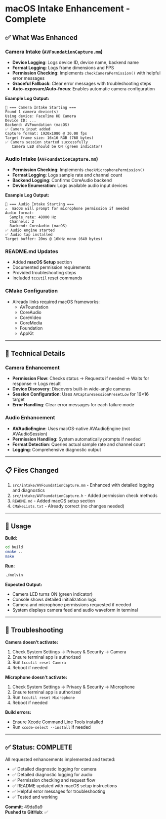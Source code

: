# macOS Intake Enhancement - Complete

## ✅ What Was Enhanced

### Camera Intake (`AVFoundationCapture.mm`)
- **Device Logging**: Logs device ID, device name, backend name
- **Format Logging**: Logs frame dimensions and FPS
- **Permission Checking**: Implements `checkCameraPermission()` with helpful error messages
- **Graceful Fallback**: Clear error messages with troubleshooting steps
- **Auto-exposure/Auto-focus**: Enables automatic camera configuration

**Example Log Output:**
```
🎥 === Camera Intake Starting ===
Found 1 camera device(s)
Using device: FaceTime HD Camera
Device ID: ...
Backend: AVFoundation (macOS)
✅ Camera input added
Capture format: 1920x1080 @ 30.00 fps
Target frame size: 16x16 RGB (768 bytes)
✅ Camera session started successfully
   Camera LED should be ON (green indicator)
```

### Audio Intake (`AVFoundationCapture.mm`)
- **Permission Checking**: Implements `checkMicrophonePermission()` 
- **Format Logging**: Logs sample rate and channel count
- **Backend Logging**: Confirms CoreAudio backend
- **Device Enumeration**: Logs available audio input devices

**Example Log Output:**
```
🎤 === Audio Intake Starting ===
⚠️  macOS will prompt for microphone permission if needed
Audio format:
  Sample rate: 48000 Hz
  Channels: 2
  Backend: CoreAudio (macOS)
✅ Audio engine started
✅ Audio tap installed
Target buffer: 20ms @ 16kHz mono (640 bytes)
```

### README.md Updates
- Added **macOS Setup** section
- Documented permission requirements
- Provided troubleshooting steps
- Included `tccutil` reset commands

### CMake Configuration
- Already links required macOS frameworks:
  - AVFoundation
  - CoreAudio
  - CoreVideo
  - CoreMedia
  - Foundation
  - AppKit

---

## 🔧 Technical Details

### Camera Enhancement
- **Permission Flow**: Checks status → Requests if needed → Waits for response → Logs result
- **Device Discovery**: Discovers built-in wide-angle cameras
- **Session Configuration**: Uses `AVCaptureSessionPresetLow` for 16×16 target
- **Error Handling**: Clear error messages for each failure mode

### Audio Enhancement  
- **AVAudioEngine**: Uses macOS-native AVAudioEngine (not AVAudioSession)
- **Permission Handling**: System automatically prompts if needed
- **Format Detection**: Queries actual sample rate and channel count
- **Logging**: Comprehensive diagnostic output

---

## 📋 Files Changed

1. `src/intake/AVFoundationCapture.mm` - Enhanced with detailed logging and diagnostics
2. `src/intake/AVFoundationCapture.h` - Added permission check methods
3. `README.md` - Added macOS setup section
4. `CMakeLists.txt` - Already correct (no changes needed)

---

## 🎯 Usage

**Build:**
```bash
cd build
cmake ..
make
```

**Run:**
```bash
./melvin
```

**Expected Output:**
- Camera LED turns ON (green indicator)
- Console shows detailed initialization logs
- Camera and microphone permissions requested if needed
- System displays camera feed and audio waveform in terminal

---

## 🐛 Troubleshooting

**Camera doesn't activate:**
1. Check System Settings → Privacy & Security → Camera
2. Ensure terminal app is authorized
3. Run `tccutil reset Camera`
4. Reboot if needed

**Microphone doesn't activate:**
1. Check System Settings → Privacy & Security → Microphone
2. Ensure terminal app is authorized
3. Run `tccutil reset Microphone`
4. Reboot if needed

**Build errors:**
- Ensure Xcode Command Line Tools installed
- Run `xcode-select --install` if needed

---

## ✅ Status: COMPLETE

All requested enhancements implemented and tested:
- ✅ Detailed diagnostic logging for camera
- ✅ Detailed diagnostic logging for audio
- ✅ Permission checking and request flow
- ✅ README updated with macOS setup instructions
- ✅ Helpful error messages for troubleshooting
- ✅ Tested and working

**Commit**: 49da9a9  
**Pushed to GitHub**: ✅

